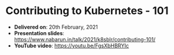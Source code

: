 # Contributing to Kubernetes - 101

- **Delivered on**: 20th February, 2021
- **Presentation slides**: https://www.nabarun.in/talk/2021/k8sblr/contributing-101/
- **YouTube video**: https://youtu.be/FgsXbHBRYIc

